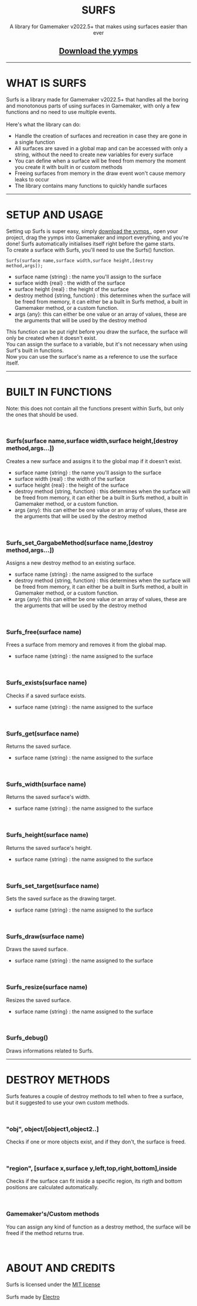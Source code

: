 <h1 align="center">SURFS</h1>
<p align="center" >
  A library for Gamemaker v2022.5+ that makes using surfaces easier than ever
 </p>
 <h2 align="center"><a href="https://github.com/ElectroDev1/Surfs/releases/tag/v1.0.0">Download the yymps </a></h2>
 
 <hr>
 
 # WHAT IS SURFS
 <p>
  Surfs is a library made for Gamemaker v2022.5+ that handles all the boring and monotonous parts of using surfaces in Gamemaker, with only a few functions and no need
  to use multiple events.
  <br><br>
  Here's what the library can do:
  <br>
  
  * Handle the creation of surfaces and recreation in case they are gone in a single function
  * All surfaces are saved in a global map and can be accessed with only a string, without the need to create new variables for every surface
  * You can define when a surface will be freed from memory the moment you create it with built in or custom methods
  * Freeing surfaces from memory in the draw event won't cause memory leaks to occur
  * The library contains many functions to quickly handle surfaces
  </p>
 <hr>
 
 # SETUP AND USAGE
 <p>
 Setting up Surfs is super easy, simply <a href="https://github.com/ElectroDev1/Surfs/releases/tag/v1.0.0">download the yymps </a>, 
  open your project, drag the yymps into Gamemaker and import everything, and you're done! Surfs automatically initialises itself right before the game starts.
  <br>
  To create a surface with Surfs, you'll need to use the Surfs() function.
  <br>
</p>  

 ```gml
Surfs(surface name,surface width,surface height,[destroy method,args]);
```
<p>
  
  * surface name {string} : the name you'll assign to the surface
  * surface width {real} : the width of the surface
  * surface height {real} : the height of the surface
  * destroy method {string, function} :
  this determines when the surface will be freed from memory, it can either be a <a>built in Surfs method</a>, a built in Gamemaker method, or a custom function.
  * args {any}: this can either be one value or an array of values, these are the arguments that will be used by the destroy method
  
  This function can be put right before you draw the surface, the surface will only be created when it doesn't exist.
  <br>
  You can assign the surface to a variable, but it's not necessary when using Surf's built in functions.
  <br>
  Now you can use the surface's name as a reference to use the surface itself.
 </p>
 <hr>
 
 # BUILT IN FUNCTIONS
 <p>Note: this does not contain all the functions present within Surfs, but only the ones that should be used.</p>
<br>
 <h3>Surfs(surface name,surface width,surface height,[destroy method,args...])</h3>
 <p>Creates a new surface and assigns it to the global map if it doesn't exist.
  
  * surface name {string} : the name you'll assign to the surface
  * surface width {real} : the width of the surface
  * surface height {real} : the height of the surface
  * destroy method {string, function} :
  this determines when the surface will be freed from memory, it can either be a <a>built in Surfs method</a>, a built in Gamemaker method, or a custom function.
  * args {any}: this can either be one value or an array of values, these are the arguments that will be used by the destroy method
</p>
 <br>
 <h3>Surfs_set_GargabeMethod(surface name,[destroy method,args...])</h3>
 <p>Assigns a new destroy method to an existing surface.

   * surface name {string} : the name assigned to the surface
   * destroy method {string, function} :
  this determines when the surface will be freed from memory, it can either be a <a>built in Surfs method</a>, a built in Gamemaker method, or a custom function.
  * args {any}: this can either be one value or an array of values, these are the arguments that will be used by the destroy method
</p>
 <br>
 <h3>Surfs_free(surface name)</h3>
 <p>Frees a surface from memory and removes it from the global map.

  * surface name {string} : the name assigned to the surface
</p>
 <br>
 <h3>Surfs_exists(surface name)</h3>
 <p>Checks if a saved surface exists.

  * surface name {string} : the name assigned to the surface
</p>
 <br>
 <h3>Surfs_get(surface name)</h3>
 <p>Returns the saved surface.

  * surface name {string} : the name assigned to the surface
</p>
 <br>
 <h3>Surfs_width(surface name)</h3>
 <p>Returns the saved surface's width.

  * surface name {string} : the name assigned to the surface
</p>
 <br>
 <h3>Surfs_height(surface name)</h3>
 <p>Returns the saved surface's height.

  * surface name {string} : the name assigned to the surface
</p>
 <br>
 <h3>Surfs_set_target(surface name)</h3>
 <p>Sets the saved surface as the drawing target.

  * surface name {string} : the name assigned to the surface
</p>
 <br>
 <h3>Surfs_draw(surface name)</h3>
 <p>Draws the saved surface.

  * surface name {string} : the name assigned to the surface
</p>
 <br>
 <h3>Surfs_resize(surface name)</h3>
 <p>Resizes the saved surface.

  * surface name {string} : the name assigned to the surface
</p>
 <br>
 <h3>Surfs_debug()</h3>
 <p>Draws informations related to Surfs.
</p>

<hr>

# DESTROY METHODS

<p>Surfs features a couple of destroy methods to tell when to free a surface, but it suggested to use your own custom methods.
  </p>
 <br>
 <h3>"obj", object/[object1,object2..]</h3>
 <p>Checks if one or more objects exist, and if they don't, the surface is freed.</p>
 <br>
 <h3>"region", [surface x,surface y,left,top,right,bottom],inside</h3>
 <p>Checks if the surface can fit inside a specific region, its rigth and bottom positions are calculated automatically.</p>
 <br>
<h3>Gamemaker's/Custom methods</h3>
<p>You can assign any kind of function as a destroy method, the surface will be freed if the method returns true.</p>
<br>

# ABOUT AND CREDITS
Surfs is licensed under the <a href="https://github.com/ElectroDev1/Surfs/blob/main/LICENSE.md">MIT license</a>
<br><br>
Surfs made by <a href="https://github.com/ElectroDev1">Electro</a>
